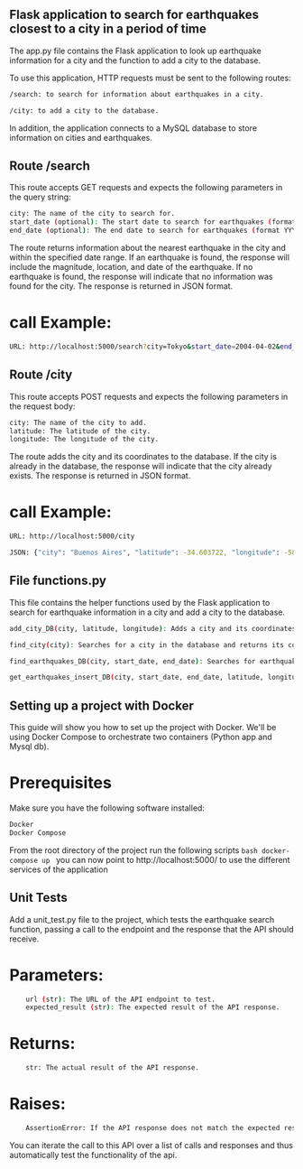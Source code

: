 ## Flask application to search for earthquakes closest to a city in a period of time
The app.py file contains the Flask application to look up earthquake information for a city and the function to add a city to the database.

To use this application, HTTP requests must be sent to the following routes:

```bash
/search: to search for information about earthquakes in a city.

/city: to add a city to the database.
```
In addition, the application connects to a MySQL database to store information on cities and earthquakes.

## Route /search
This route accepts GET requests and expects the following parameters in the query string:

```bash
city: The name of the city to search for.
start_date (optional): The start date to search for earthquakes (format YYYY-MM-DD).
end_date (optional): The end date to search for earthquakes (format YYYY-MM-DD).
```
The route returns information about the nearest earthquake in the city and within the specified date range. If an earthquake is found, the response will include the magnitude, location, and date of the earthquake. If no earthquake is found, the response will indicate that no information was found for the city. The response is returned in JSON format.

# call Example:
```bash
URL: http://localhost:5000/search?city=Tokyo&start_date=2004-04-02&end_date=2018-01-31
```

## Route /city
This route accepts POST requests and expects the following parameters in the request body:

```bash
city: The name of the city to add.
latitude: The latitude of the city.
longitude: The longitude of the city.
```
The route adds the city and its coordinates to the database. If the city is already in the database, the response will indicate that the city already exists. The response is returned in JSON format.

# call Example:
```bash
URL: http://localhost:5000/city
```
```bash
JSON: {"city": "Buenos Aires", "latitude": -34.603722, "longitude": -58.381592}
```

## File functions.py
This file contains the helper functions used by the Flask application to search for earthquake information in a city and add a city to the database.
```bash
add_city_DB(city, latitude, longitude): Adds a city and its coordinates to the database. If the city is already in the database, the function returns a message indicating that the city already exists.

find_city(city): Searches for a city in the database and returns its coordinates if found.

find_earthquakes_DB(city, start_date, end_date): Searches for earthquakes in a city and within the specified date range in the database and returns information about the nearest earthquake if found.

get_earthquakes_insert_DB(city, start_date, end_date, latitude, longitude): Searches for earthquakes in a city and within the specified date range in an external API and adds them to the database. The function returns information about the nearest earthquake if found.
```

## Setting up a project with Docker
This guide will show you how to set up the project with Docker. We'll be using Docker Compose to orchestrate two containers (Python app and Mysql db).

# Prerequisites
Make sure you have the following software installed:
```bash
Docker
Docker Compose
```
From the root directory of the project run the following scripts
    ```bash
    docker-compose up
    ```
you can now point to http://localhost:5000/ to use the different services of the application

## Unit Tests

Add a unit_test.py file to the project, which tests the earthquake search function, passing a call to the endpoint and the response that the API should receive.

# Parameters:

```bash
    url (str): The URL of the API endpoint to test.
    expected_result (str): The expected result of the API response.
```

# Returns:
```bash
    str: The actual result of the API response.
```

# Raises:
```bash
    AssertionError: If the API response does not match the expected result or if the API returns a non-200 status code.
```

You can iterate the call to this API over a list of calls and responses and thus automatically test the functionality of the api.

